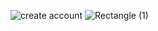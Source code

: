 ![create account](https://user-images.githubusercontent.com/101495422/210178872-7200b02c-2147-448f-b395-22c4a87573be.png)
![Rectangle (1)](https://user-images.githubusercontent.com/101495422/210178929-ec8dad14-8785-4f41-b9b0-f0e5d82b3a5a.png)
